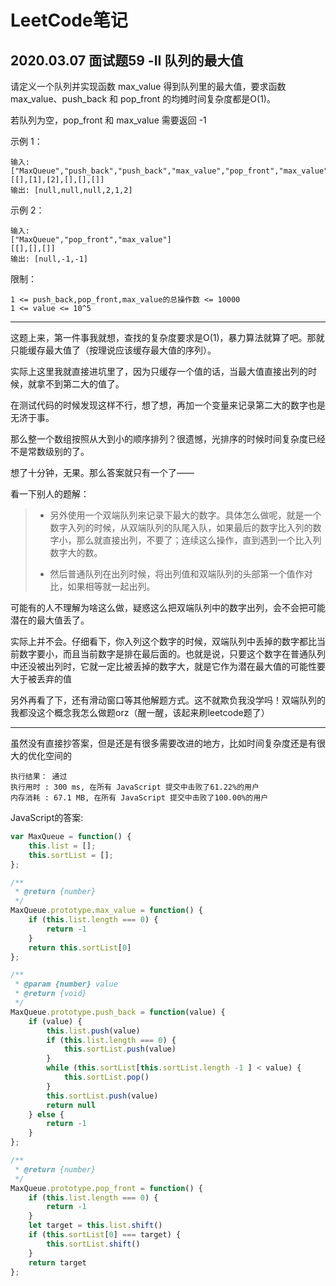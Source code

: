 # LeetCode笔记

## 2020.03.07 面试题59 -II 队列的最大值

请定义一个队列并实现函数 max_value 得到队列里的最大值，要求函数max_value、push_back 和 pop_front 的均摊时间复杂度都是O(1)。

若队列为空，pop_front 和 max_value 需要返回 -1

示例 1：

```
输入: 
["MaxQueue","push_back","push_back","max_value","pop_front","max_value"]
[[],[1],[2],[],[],[]]
输出: [null,null,null,2,1,2]
```
示例 2：
```
输入: 
["MaxQueue","pop_front","max_value"]
[[],[],[]]
输出: [null,-1,-1]
```

限制：
```
1 <= push_back,pop_front,max_value的总操作数 <= 10000
1 <= value <= 10^5
```

***

这题上来，第一件事我就想，查找的复杂度要求是O(1)，暴力算法就算了吧。那就只能缓存最大值了（按理说应该缓存最大值的序列）。

实际上这里我就直接进坑里了，因为只缓存一个值的话，当最大值直接出列的时候，就拿不到第二大的值了。

在测试代码的时候发现这样不行，想了想，再加一个变量来记录第二大的数字也是无济于事。

那么整一个数组按照从大到小的顺序排列？很遗憾，光排序的时候时间复杂度已经不是常数级别的了。

想了十分钟，无果。那么答案就只有一个了——  

看一下别人的题解：

> * 另外使用一个双端队列来记录下最大的数字。具体怎么做呢，就是一个数字入列的时候，从双端队列的队尾入队，如果最后的数字比入列的数字小，那么就直接出列，不要了；连续这么操作，直到遇到一个比入列数字大的数。
>
> * 然后普通队列在出列时候，将出列值和双端队列的头部第一个值作对比，如果相等就一起出列。

可能有的人不理解为啥这么做，疑惑这么把双端队列中的数字出列，会不会把可能潜在的最大值丢了。

实际上并不会。仔细看下，你入列这个数字的时候，双端队列中丢掉的数字都比当前数字要小，而且当前数字是排在最后面的。也就是说，只要这个数字在普通队列中还没被出列时，它就一定比被丢掉的数字大，就是它作为潜在最大值的可能性要大于被丢弃的值

另外再看了下，还有滑动窗口等其他解题方式。这不就欺负我没学吗！双端队列的我都没这个概念我怎么做题orz（醒一醒，该起来刷leetcode题了）

*** 
虽然没有直接抄答案，但是还是有很多需要改进的地方，比如时间复杂度还是有很大的优化空间的
```
执行结果： 通过
执行用时 : 300 ms, 在所有 JavaScript 提交中击败了61.22%的用户
内存消耗 : 67.1 MB, 在所有 JavaScript 提交中击败了100.00%的用户
```


JavaScript的答案:

```javascript
var MaxQueue = function() {
    this.list = [];
    this.sortList = [];
};

/**
 * @return {number}
 */
MaxQueue.prototype.max_value = function() {
    if (this.list.length === 0) {
        return -1
    }
    return this.sortList[0]
};

/** 
 * @param {number} value
 * @return {void}
 */
MaxQueue.prototype.push_back = function(value) {
    if (value) {
        this.list.push(value)
        if (this.list.length === 0) {
            this.sortList.push(value)
        }
        while (this.sortList[this.sortList.length -1 ] < value) {
            this.sortList.pop()
        }
        this.sortList.push(value)
        return null        
    } else {
        return -1
    }
};

/**
 * @return {number}
 */
MaxQueue.prototype.pop_front = function() {
    if (this.list.length === 0) {
        return -1
    }
    let target = this.list.shift()
    if (this.sortList[0] === target) {
        this.sortList.shift()
    }
    return target
};
```

